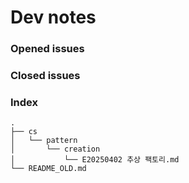 # Dev notes
### Opened issues

### Closed issues
### Index
    .
    ├── cs
    │   └── pattern
    │       └── creation
    │           └── E20250402 추상 팩토리.md
    └── README_OLD.md
